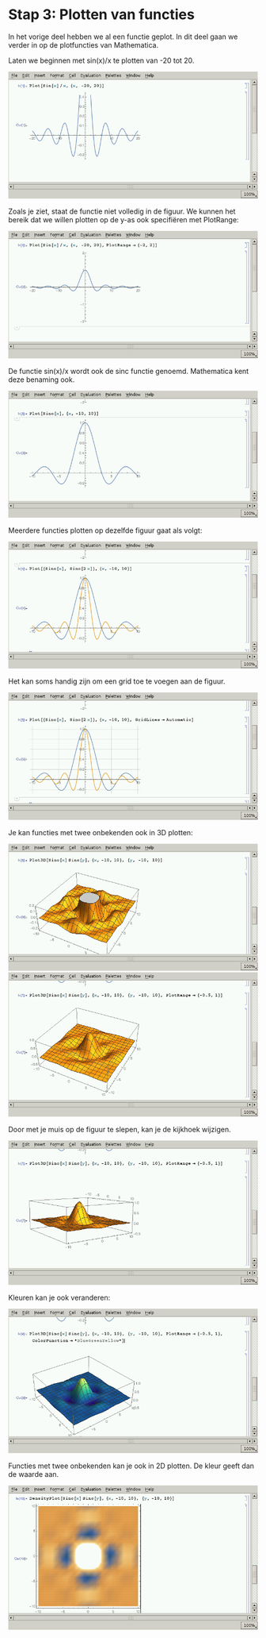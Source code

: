 # Stap 3: Plotten van functies

In het vorige deel hebben we al een functie geplot. In dit deel gaan we verder in op de plotfuncties van Mathematica.

Laten we beginnen met sin(x)/x te plotten van -20 tot 20.

![Plotten met Mathematica](plot01.png)

Zoals je ziet, staat de functie niet volledig in de figuur. We kunnen het bereik dat we willen plotten op de y-as ook specifiëren met PlotRange:

![Plotten met Mathematica](plot02.png)

De functie sin(x)/x wordt ook de sinc functie genoemd. Mathematica kent deze benaming ook.

![Plotten met Mathematica](plot03.png)

Meerdere functies plotten op dezelfde figuur gaat als volgt:

![Plotten met Mathematica](plot04.png)

Het kan soms handig zijn om een grid toe te voegen aan de figuur.

![Plotten met Mathematica](plot05.png)

Je kan functies met twee onbekenden ook in 3D plotten:

![Plotten met Mathematica](plot06.png)
![Plotten met Mathematica](plot07.png)

Door met je muis op de figuur te slepen, kan je de kijkhoek wijzigen.

![Plotten met Mathematica](plot08.png)

Kleuren kan je ook veranderen:

![Plotten met Mathematica](plot09.png)

Functies met twee onbekenden kan je ook in 2D plotten. De kleur geeft dan de waarde aan.

![Plotten met Mathematica](plot10.png)
